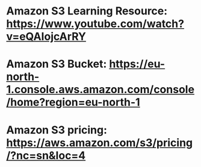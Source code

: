 # Amazon S3 Learning Resource: https://www.youtube.com/watch?v=eQAIojcArRY
# Amazon S3 Bucket: https://eu-north-1.console.aws.amazon.com/console/home?region=eu-north-1  
# Amazon S3 pricing: https://aws.amazon.com/s3/pricing/?nc=sn&loc=4
